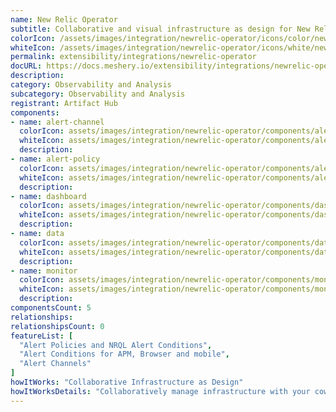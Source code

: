 ```yaml
---
name: New Relic Operator
subtitle: Collaborative and visual infrastructure as design for New Relic Operator
colorIcon: /assets/images/integration/newrelic-operator/icons/color/newrelic-operator-color.svg
whiteIcon: /assets/images/integration/newrelic-operator/icons/white/newrelic-operator-white.svg
permalink: extensibility/integrations/newrelic-operator
docURL: https://docs.meshery.io/extensibility/integrations/newrelic-operator
description: 
category: Observability and Analysis
subcategory: Observability and Analysis
registrant: Artifact Hub
components: 
- name: alert-channel
  colorIcon: assets/images/integration/newrelic-operator/components/alert-channel/icons/color/alert-channel-color.svg
  whiteIcon: assets/images/integration/newrelic-operator/components/alert-channel/icons/white/alert-channel-white.svg
  description: 
- name: alert-policy
  colorIcon: assets/images/integration/newrelic-operator/components/alert-policy/icons/color/alert-policy-color.svg
  whiteIcon: assets/images/integration/newrelic-operator/components/alert-policy/icons/white/alert-policy-white.svg
  description: 
- name: dashboard
  colorIcon: assets/images/integration/newrelic-operator/components/dashboard/icons/color/dashboard-color.svg
  whiteIcon: assets/images/integration/newrelic-operator/components/dashboard/icons/white/dashboard-white.svg
  description: 
- name: data
  colorIcon: assets/images/integration/newrelic-operator/components/data/icons/color/data-color.svg
  whiteIcon: assets/images/integration/newrelic-operator/components/data/icons/white/data-white.svg
  description: 
- name: monitor
  colorIcon: assets/images/integration/newrelic-operator/components/monitor/icons/color/monitor-color.svg
  whiteIcon: assets/images/integration/newrelic-operator/components/monitor/icons/white/monitor-white.svg
  description: 
componentsCount: 5
relationships: 
relationshipsCount: 0
featureList: [
  "Alert Policies and NRQL Alert Conditions",
  "Alert Conditions for APM, Browser and mobile",
  "Alert Channels"
]
howItWorks: "Collaborative Infrastructure as Design"
howItWorksDetails: "Collaboratively manage infrastructure with your coworkers synchronously sharing the same designs."
---
```


